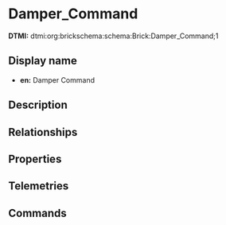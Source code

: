 # Damper_Command
**DTMI:** dtmi:org:brickschema:schema:Brick:Damper_Command;1
## Display name
- **en:** Damper Command
## Description
## Relationships
## Properties
## Telemetries
## Commands

